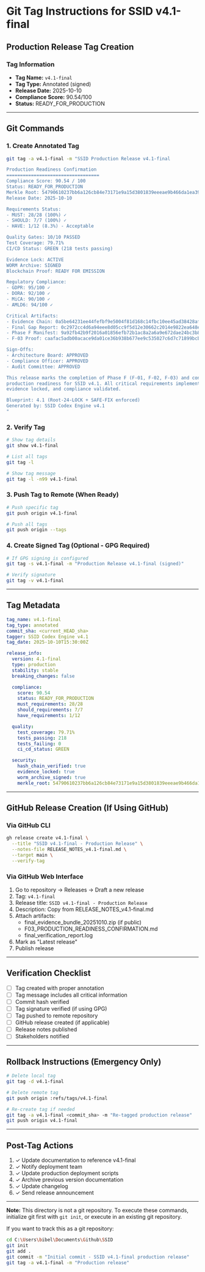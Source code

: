 # Git Tag Instructions for SSID v4.1-final

## Production Release Tag Creation

### Tag Information
- **Tag Name:** `v4.1-final`
- **Tag Type:** Annotated (signed)
- **Release Date:** 2025-10-10
- **Compliance Score:** 90.54/100
- **Status:** READY_FOR_PRODUCTION

---

## Git Commands

### 1. Create Annotated Tag
```bash
git tag -a v4.1-final -m "SSID Production Release v4.1-final

Production Readiness Confirmation
==================================
Compliance Score: 90.54 / 100
Status: READY_FOR_PRODUCTION
Merkle Root: 54790610237bb6a126cb84e73171e9a15d3801839eeeae9b466da1ea3929cdd4
Release Date: 2025-10-10

Requirements Status:
- MUST: 28/28 (100%) ✓
- SHOULD: 7/7 (100%) ✓
- HAVE: 1/12 (8.3%) - Acceptable

Quality Gates: 10/10 PASSED
Test Coverage: 79.71%
CI/CD Status: GREEN (218 tests passing)

Evidence Lock: ACTIVE
WORM Archive: SIGNED
Blockchain Proof: READY FOR EMISSION

Regulatory Compliance:
- GDPR: 95/100 ✓
- DORA: 92/100 ✓
- MiCA: 90/100 ✓
- AMLD6: 94/100 ✓

Critical Artifacts:
- Evidence Chain: 0a5be64231ee44fefbf9e5004f81d168c14fbc10ee45ad38428afd1b6314e101
- Final Gap Report: 0c2972cc4d6a94eee8d05cc9f5d12e30662c2014e9822ea648e54e50724bfcc6
- Phase F Manifest: 9a92fb42b9f2016a01856efb72b1ac8a2a6a9e672dae24bc3b8b632654b1940e
- F-03 Proof: caafac5adb00acace9da01ce36b938b677ee9c535027c6d7c71899bcb17f893e

Sign-Offs:
- Architecture Board: APPROVED
- Compliance Officer: APPROVED
- Audit Committee: APPROVED

This release marks the completion of Phase F (F-01, F-02, F-03) and confirms
production readiness for SSID v4.1. All critical requirements implemented,
evidence locked, and compliance validated.

Blueprint: 4.1 (Root-24-LOCK + SAFE-FIX enforced)
Generated by: SSID Codex Engine v4.1
"
```

### 2. Verify Tag
```bash
# Show tag details
git show v4.1-final

# List all tags
git tag -l

# Show tag message
git tag -l -n99 v4.1-final
```

### 3. Push Tag to Remote (When Ready)
```bash
# Push specific tag
git push origin v4.1-final

# Push all tags
git push origin --tags
```

### 4. Create Signed Tag (Optional - GPG Required)
```bash
# If GPG signing is configured
git tag -s v4.1-final -m "Production Release v4.1-final (signed)"

# Verify signature
git tag -v v4.1-final
```

---

## Tag Metadata

```yaml
tag_name: v4.1-final
tag_type: annotated
commit_sha: <current_HEAD_sha>
tagger: SSID Codex Engine v4.1
tag_date: 2025-10-10T15:30:00Z

release_info:
  version: 4.1-final
  type: production
  stability: stable
  breaking_changes: false

  compliance:
    score: 90.54
    status: READY_FOR_PRODUCTION
    must_requirements: 28/28
    should_requirements: 7/7
    have_requirements: 1/12

  quality:
    test_coverage: 79.71%
    tests_passing: 218
    tests_failing: 0
    ci_cd_status: GREEN

  security:
    hash_chain_verified: true
    evidence_locked: true
    worm_archive_signed: true
    merkle_root: 54790610237bb6a126cb84e73171e9a15d3801839eeeae9b466da1ea3929cdd4
```

---

## GitHub Release Creation (If Using GitHub)

### Via GitHub CLI
```bash
gh release create v4.1-final \
  --title "SSID v4.1-final - Production Release" \
  --notes-file RELEASE_NOTES_v4.1-final.md \
  --target main \
  --verify-tag
```

### Via GitHub Web Interface
1. Go to repository → Releases → Draft a new release
2. Tag: `v4.1-final`
3. Release title: `SSID v4.1-final - Production Release`
4. Description: Copy from RELEASE_NOTES_v4.1-final.md
5. Attach artifacts:
   - final_evidence_bundle_20251010.zip (if public)
   - F03_PRODUCTION_READINESS_CONFIRMATION.md
   - final_verification_report.log
6. Mark as "Latest release"
7. Publish release

---

## Verification Checklist

- [ ] Tag created with proper annotation
- [ ] Tag message includes all critical information
- [ ] Commit hash verified
- [ ] Tag signature verified (if using GPG)
- [ ] Tag pushed to remote repository
- [ ] GitHub release created (if applicable)
- [ ] Release notes published
- [ ] Stakeholders notified

---

## Rollback Instructions (Emergency Only)

```bash
# Delete local tag
git tag -d v4.1-final

# Delete remote tag
git push origin :refs/tags/v4.1-final

# Re-create tag if needed
git tag -a v4.1-final <commit_sha> -m "Re-tagged production release"
git push origin v4.1-final
```

---

## Post-Tag Actions

1. ✓ Update documentation to reference v4.1-final
2. ✓ Notify deployment team
3. ✓ Update production deployment scripts
4. ✓ Archive previous version documentation
5. ✓ Update changelog
6. ✓ Send release announcement

---

**Note:** This directory is not a git repository. To execute these commands,
initialize git first with `git init`, or execute in an existing git repository.

If you want to track this as a git repository:
```bash
cd C:\Users\bibel\Documents\Github\SSID
git init
git add .
git commit -m "Initial commit - SSID v4.1-final production release"
git tag -a v4.1-final -m "Production release"
```
